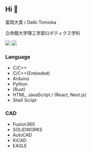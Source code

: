 ## Hi 👋

富岡大貴 / Daiki Tomioka

立命館大学理工学部ロボティクス学科

![](http://github-profile-summary-cards.vercel.app/api/cards/repos-per-language?username=TomiXRM&theme=default)
![](http://github-profile-summary-cards.vercel.app/api/cards/most-commit-language?username=TomiXRM&theme=default)

### Language
- C/C++
- C/C++(Embeded)
- Arduino
- Python
- (Rust)
- HTML, JavaScript / (React, Next.js)
- Shell Script

### CAD
- Fusion360
- SOLIDWORKS
- AutoCAD
- KiCAD
- EAGLE

<!--
**TomiXRM/TomiXRM** is a ✨ _special_ ✨ repository because its `README.md` (this file) appears on your GitHub profile.

Here are some ideas to get you started:

- 🔭 I’m currently working on ...
- 🌱 I’m currently learning ...
- 👯 I’m looking to collaborate on ...
- 🤔 I’m looking for help with ...
- 💬 Ask me about ...
- 📫 How to reach me: ...
- 😄 Pronouns: ...
- ⚡ Fun fact: ...
-->

